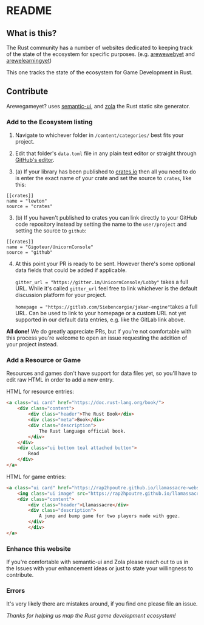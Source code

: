 # README

## What is this?

The Rust community has a number of websites dedicated to keeping track of the state of the ecosystem for specific purposes. (e.g. [arewewebyet](http://www.arewewebyet.org) and [arewelearningyet](http://www.arewelearningyet.com))

This one tracks the state of the ecosystem for Game Development in Rust.

## Contribute
Arewegameyet? uses [semantic-ui](http://semantic-ui.com/), and [zola](https://github.com/getzola/zola) the Rust static site generator. 

### Add to the Ecosystem listing

1. Navigate to whichever folder in `/content/categories/` best fits your project.

2. Edit that folder's `data.toml` file in any plain text editor or straight through [GitHub's editor](https://help.github.com/articles/editing-files-in-another-user-s-repository/).

3. (a) If your library has been published to [crates.io](https://crates.io/) then all you need to do is enter the exact name of your crate and set the source to `crates`, like this:

```
[[crates]]
name = "lewton"
source = "crates"
```

3. (b) If you haven't published to crates you can link directly to your GitHub code repository instead by setting the name to the `user/project` and setting the source to `github`:

```
[[crates]]
name = "Gigoteur/UnicornConsole"
source = "github"
```

4. At this point your PR is ready to be sent. However there's some optional data fields that could be added if applicable.

    `gitter_url = "https://gitter.im/UnicornConsole/Lobby"` takes a full URL. While it's called `gitter_url` feel free to link whichever is the default discussion platform for your project.

    `homepage = "https://gitlab.com/Siebencorgie/jakar-engine"`takes a full URL. Can be used to link to your homepage or a custom URL not yet supported in our default data entries, e.g. like the GitLab link above.

**All done!** We do greatly appreciate PRs, but if you're not comfortable with this process you're welcome to open an issue requesting the addition of your project instead.

### Add a Resource or Game

Resources and games don't have support for data files yet, so you'll have to edit raw HTML in order to add a new entry. 

HTML for resource entries:

```html
<a class="ui card" href="https://doc.rust-lang.org/book/">
    <div class="content">
        <div class="header">The Rust Book</div>
        <div class="meta">Book</div>
        <div class="description">
            The Rust language official book.
        </div>
    </div>
    <div class="ui bottom teal attached button">
        Read
    </div>
</a>
```

HTML for game entries:

```html
<a class="ui card" href="https://rap2hpoutre.github.io/llamassacre-website/">
    <img class="ui image" src="https://rap2hpoutre.github.io/llamassacre-website/screen.png">
    <div class="content">
        <div class="header">Llamassacre</div>
        <div class="description">
            A jump and bump game for two players made with ggez.
        </div>
        </div>
</a>
```

### Enhance this website

If you're comfortable with semantic-ui and Zola please reach out to us in the Issues with your enhancement ideas or just to state your willingness to contribute.

### Errors
It's very likely there are mistakes around, if you find one please file an issue.


*Thanks for helping us map the Rust game development ecosystem!*
